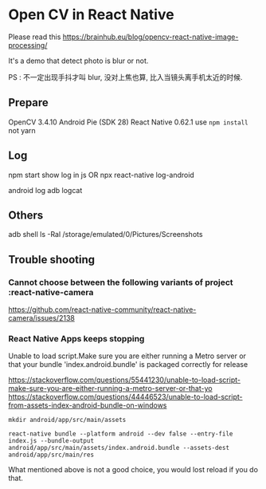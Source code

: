 
# Open CV in React Native

Please read this https://brainhub.eu/blog/opencv-react-native-image-processing/

It's a demo that detect photo is blur or not.

PS : 不一定出现手抖才叫 blur, 没对上焦也算, 比入当镜头离手机太近的时候.


## Prepare
OpenCV  3.4.10
Android Pie (SDK 28)
React Native 0.62.1
use `npm install ` not yarn


## Log
npm start show log in js
OR
npx react-native log-android

android log
adb logcat

## Others
adb shell ls -Ral /storage/emulated/0/Pictures/Screenshots



## Trouble shooting

### Cannot choose between the following variants of project :react-native-camera

https://github.com/react-native-community/react-native-camera/issues/2138




### React Native Apps keeps stopping

Unable to load script.Make sure you are either running a Metro server or that your bundle 'index.android.bundle' is packaged correctly for release

https://stackoverflow.com/questions/55441230/unable-to-load-script-make-sure-you-are-either-running-a-metro-server-or-that-yo
https://stackoverflow.com/questions/44446523/unable-to-load-script-from-assets-index-android-bundle-on-windows

`mkdir android/app/src/main/assets`

`react-native bundle --platform android --dev false --entry-file index.js --bundle-output android/app/src/main/assets/index.android.bundle --assets-dest android/app/src/main/res`

What mentioned above is not a good choice, you would lost reload if you do that.
